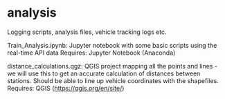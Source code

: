 # analysis
Logging scripts, analysis files, vehicle tracking logs etc.

Train_Analysis.ipynb: Jupyter notebook with some basic scripts using the real-time API data
Requires: Jupyter Notebook (Anaconda)

distance_calculations.qgz: QGIS project mapping all the points and lines - we will use this to get an accurate calculation of distances between stations. Should be able to line up vehicle coordinates with the shapefiles.
Requires: QGIS (https://qgis.org/en/site/)
